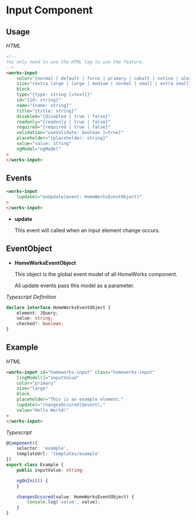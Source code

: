 ﻿# Input Component

## Usage

*HTML*

```html
<!--
You only need to use the HTML tag to use the feature.
-->
<works-input
    color="{normal | default | force | primary | cobalt | notice | alert | danger | success}"
    size="{extra large | large | medium | normal | small | extra small}"
    block
    type="{type: string [=text]}"
    id="{id: string}"
    name="{name: string}"
    title="{title: string}"
    disabled="{disabled | true | false}"
    readonly="{readonly | true | false}"
    required="{required | true | false}"
    validation="useValidate: boolean [=true]"
    placeholder="{placeholder: string}"
    value="value: string"
    ngModel="ngModel"
>
</works-input>
```

## Events

```html
<works-input
    (update)="onUpdate(event: HomeWorksEventObject)"
>
</works-input>
```

- **update**
 
  This event will called when an input element change occurs.

## EventObject

- **HomeWorksEventObject**

  This object is the global event model of all HomeWorks component.

  All update events pass this model as a parameter.

*Typescript Definition*

```typescript
declare interface HomeWorksEventObject {
    element: JQuery;
    value: string;
    checked?: boolean;
}
```

## Example

*HTML*

```html
<works-input id="homeworks-input" class="homeworks-input"
    [(ngModel)]="inputValue"
    color="primary"
    size="large"
    block
    placeholder="This is an example element."
    (update)="changesOccured($event);"
    value="Hello World!"
>
</works-input>
```

*Typescript*
```typescript
@Component({
    selector: 'example',
    templateUrl: 'templates/example'
})
export class Example {
    public inputValue: string;

    ngOnInit() {    
    }

    changesOccured(value: HomeWorksEventObject) {
        console.log('value', value);
    }
}
```